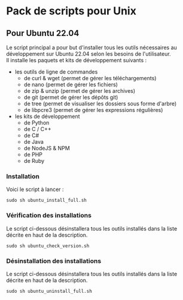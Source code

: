 # Pack de scripts pour Unix

## Pour Ubuntu 22.04

Le script principal a pour but d'installer tous les outils nécessaires au développement sur Ubuntu 22.04 selon les besoins de l'utilisateur.
<br/>Il installe les paquets et kits de développement suivants :
- les outils de ligne de commandes
  - de curl & wget (permet de gérer les téléchargements)
  - de nano (permet de gérer les fichiers)
  - de zip & unzip (permet de gérer les archives)
  - de git (permet de gérer les dépôts git)
  - de tree (permet de visualiser les dossiers sous forme d'arbre)
  - de libpcre3 (permet de gérer les expressions régulières)
- les kits de développement
  - de Python
  - de C / C++
  - de C#
  - de Java
  - de NodeJS & NPM
  - de PHP
  - de Ruby

### Installation

Voici le script à lancer :

```
sudo sh ubuntu_install_full.sh                  
```

### Vérification des installations

Le script ci-dessous désinstallera tous les outils installés dans la liste décrite en haut de la description.

```
sudo sh ubuntu_check_version.sh
```

### Désinstallation des installations

Le script ci-dessous désinstallera tous les outils installés dans la liste décrite en haut de la description.

```
sudo sh ubuntu_uninstall_full.sh
```